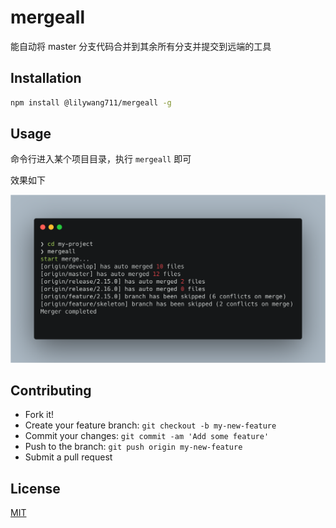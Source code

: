 # mergeall
能自动将 master 分支代码合并到其余所有分支并提交到远端的工具
## Installation

```bash
npm install @lilywang711/mergeall -g
```

## Usage

命令行进入某个项目目录，执行 `mergeall` 即可

效果如下

![image-20200523154230971](assets/image-20200523154230971.png)

## Contributing

- Fork it!
- Create your feature branch: `git checkout -b my-new-feature`
- Commit your changes: `git commit -am 'Add some feature'`
- Push to the branch: `git push origin my-new-feature`
- Submit a pull request

## License
[MIT](https://choosealicense.com/licenses/mit/)

